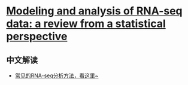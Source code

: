 # [Modeling and analysis of RNA-seq data: a review from a statistical perspective](https://link.springer.com/article/10.1007/s40484-018-0144-7)


## 中文解读

+ [常见的RNA-seq分析方法，看这里~](http://www.360doc.com/content/18/0902/10/19913717_783218589.shtml)
